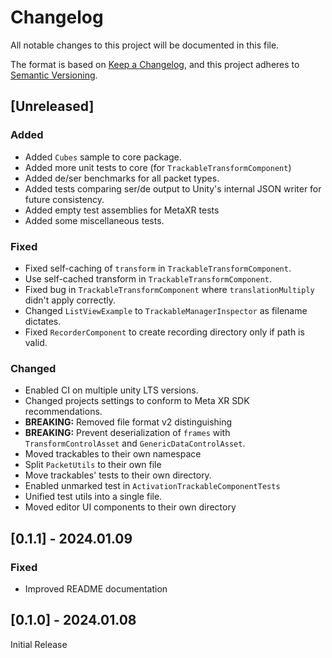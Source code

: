 # Changelog

All notable changes to this project will be documented in this file.

The format is based on [Keep a Changelog](https://keepachangelog.com/en/1.0.0/),
and this project adheres to [Semantic Versioning](https://semver.org/spec/v2.0.0.html).

## [Unreleased]

### Added
- Added `Cubes` sample to core package.
- Added more unit tests to core (for `TrackableTransformComponent`)
- Added de/ser benchmarks for all packet types.
- Added tests comparing ser/de output to Unity's internal JSON writer for future consistency.
- Added empty test assemblies for MetaXR tests
- Added some miscellaneous tests.

### Fixed
- Fixed self-caching of `transform` in `TrackableTransformComponent`.
- Use self-cached transform in `TrackableTransformComponent`.
- Fixed bug in `TrackableTransformComponent` where `translationMultiply` didn't apply correctly.
- Changed `ListViewExample` to `TrackableManagerInspector` as filename dictates.
- Fixed `RecorderComponent` to create recording directory only if path is valid.

### Changed
- Enabled CI on multiple unity LTS versions.
- Changed projects settings to conform to Meta XR SDK recommendations.
- **BREAKING:** Removed file format v2 distinguishing
- **BREAKING:** Prevent deserialization of `frames` with `TransformControlAsset` and `GenericDataControlAsset`.
- Moved trackables to their own namespace
- Split `PacketUtils` to their own file
- Move trackables' tests to their own directory.
- Enabled unmarked test in `ActivationTrackableComponentTests`
- Unified test utils into a single file.
- Moved editor UI components to their own directory

## [0.1.1] - 2024.01.09

### Fixed
- Improved README documentation

## [0.1.0] - 2024.01.08

Initial Release
